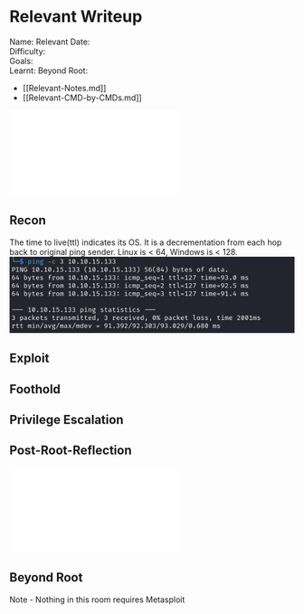 # Relevant Writeup

Name: Relevant
Date:  
Difficulty:  
Goals:  
Learnt:
Beyond Root:

- [[Relevant-Notes.md]]
- [[Relevant-CMD-by-CMDs.md]]


![](Relevant-map.excalidraw.md)

## Recon

The time to live(ttl) indicates its OS. It is a decrementation from each hop back to original ping sender. Linux is < 64, Windows is < 128.
![ping](Screenshots/ping.png)
	
## Exploit

## Foothold

## Privilege Escalation

## Post-Root-Reflection  

![](Relevant-map.excalidraw.md)

## Beyond Root


Note - Nothing in this room requires Metasploit
